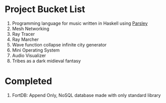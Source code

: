 # Project Bucket List 
1. Programming language for music written in Haskell using [Parsley](https://github.com/j-mie6/ParsleyHaskell)
2. Mesh Networking
3. Ray Tracer
4. Ray Marcher
5. Wave function collapse infinite city generator
6. Mini Operating System
7. Audio Visualizer
8. Tribes as a dark midieval fantasy

# Completed
1. FortDB: Append Only, NoSQL database made with only standard library
